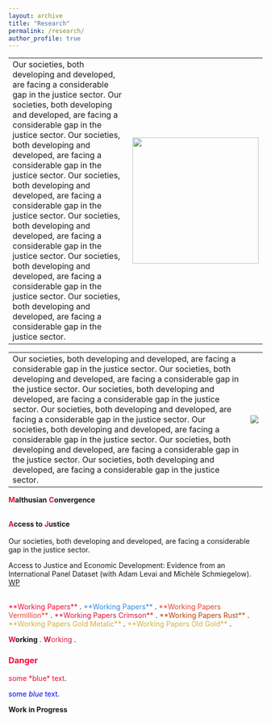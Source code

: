 ```yaml
---
layout: archive
title: "Research"
permalink: /research/
author_profile: true
---
```



<table><tr>
<td> Our societies, both developing and developed, are facing a considerable gap in the justice sector. 
Our societies, both developing and developed, are facing a considerable gap in the justice sector. 
Our societies, both developing and developed, are facing a considerable gap in the justice sector. 
Our societies, both developing and developed, are facing a considerable gap in the justice sector. 
Our societies, both developing and developed, are facing a considerable gap in the justice sector. 
Our societies, both developing and developed, are facing a considerable gap in the justice sector. 
Our societies, both developing and developed, are facing a considerable gap in the justice sector. 
 </td>
<td> <img src="{{site.url}}/images/atj_sdg.jpg" style="width: 250px;"/> </td>
</tr></table>


<table><tr>
<td> 
 Our societies, both developing and developed, are facing a considerable gap in the justice sector. 
Our societies, both developing and developed, are facing a considerable gap in the justice sector. 
Our societies, both developing and developed, are facing a considerable gap in the justice sector. 
Our societies, both developing and developed, are facing a considerable gap in the justice sector. 
Our societies, both developing and developed, are facing a considerable gap in the justice sector. 
Our societies, both developing and developed, are facing a considerable gap in the justice sector. 
Our societies, both developing and developed, are facing a considerable gap in the justice sector. 
</td>
<td> <img src="{{site.url}}/images/atj_sdg.jpg" style="width="515;"/> </td>
</tr></table>


<span style="color:#dc143c"> **M**</span>**althusian** <span style="color:#dc143c"> **C**</span>**onvergence** 
<br/>
<br/>

<span style="color:#dc143c"> **A**</span>**ccess to** <span style="color:#dc143c"> **J**</span>**ustice** 
<br/>
<br/>
Our societies, both developing and developed, are facing a considerable gap in the justice sector. 

Access to Justice and Economic Development: Evidence from an International Panel Dataset (with Adam Levai and Michèle Schmiegelow).
<br/>
[WP](https://ideas.repec.org/p/ctl/louvir/2019009.html)



<br/>
<span style="color:#ff0038"> **Working Papers** </span>.
<span style="color:#318ce7"> **Working Papers** </span>.
<span style="color:#e34234"> **Working Papers Vermillion** </span>.
<span style="color:#dc143c"> **Working Papers Crimson** </span>.
<span style="color:#b7410e"> **Working Papers Rust** </span>.
<span style="color:#d4af37"> **Working Papers Gold Metalic** </span>.
<span style="color:#cfb53b"> **Working Papers Old Gold** </span>.

<span style="color:#dc143c"> **W**</span>**orking** .
<span style="color:#dc143c"> **W**orking</span> .


<h3 style="color:#ff0038">Danger</h3>
<span style="color:#ff0038">some *blue* text</span>.

<span style="color:blue">some *blue* text</span>.


**Work in Progress**

